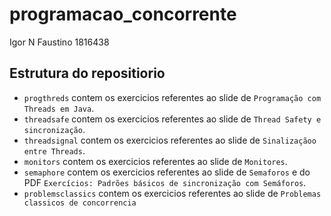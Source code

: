 # programacao_concorrente

Igor N Faustino
1816438

## Estrutura do repositiorio

- `progthreds` contem os exercicios referentes ao slide de `Programação com Threads em Java`.
- `threadsafe` contem os exercicios referentes ao slide de `Thread Safety e sincronização`.
- `threadsignal` contem os exercicios referentes ao slide de `Sinalizaçãoo entre Threads`.
- `monitors` contem os exercicios referentes ao slide de `Monitores`.
- `semaphore` contem os exercicios referentes ao slide de `Semaforos` e do PDF `Exercícios: Padrões básicos de sincronização com Semáforos`.
- `problemsclassics` contem os exercicios referentes ao slide de `Problemas classicos de concorrencia`